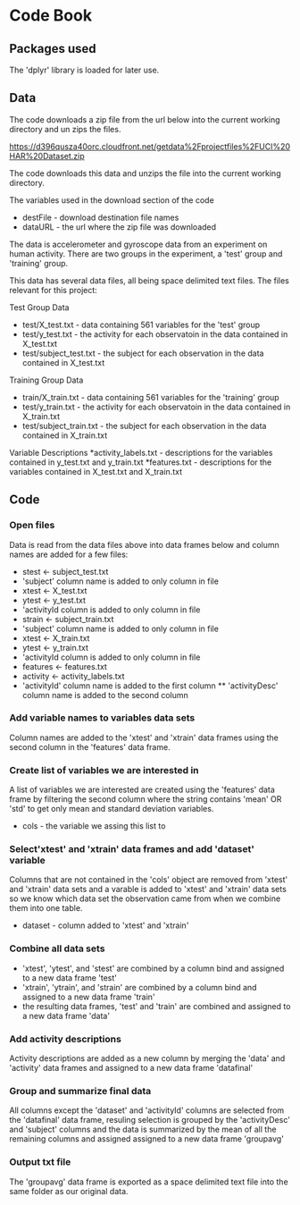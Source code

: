 Code Book
=========	

Packages used
-------------
The 'dplyr' library is loaded for later use.


Data
----
The code downloads a zip file from the url below into the current working directory and un zips the files.

https://d396qusza40orc.cloudfront.net/getdata%2Fprojectfiles%2FUCI%20HAR%20Dataset.zip

The code downloads this data and unzips the file into the current working directory.

The variables used in the download section of the code
* destFile - download destination file names
* dataURL - the url where the zip file was downloaded

The data is accelerometer and gyroscope data from an experiment on human activity. There are two groups in the experiment, a 'test' group and 'training' group.

This data has several data files, all being space delimited text files. The files relevant for this project:

Test Group Data
* test/X_test.txt - data containing 561 variables for the 'test' group
 * test/y_test.txt - the activity for each observatoin in the data contained in X_test.txt
 * test/subject_test.txt - the subject for each observation in the data contained in X_test.txt

Training Group Data
* train/X_train.txt - data containing 561 variables for the 'training' group
 * test/y_train.txt - the activity for each observatoin in the data contained in X_train.txt
 * test/subject_train.txt - the subject for each observation in the data contained in X_train.txt

Variable Descriptions
*activity_labels.txt - descriptions for the variables contained in y_test.txt and y_train.txt
*features.txt - descriptions for the variables contained in X_test.txt and X_train.txt


Code
----
### Open files

Data is read from the data files above into data frames below and column names are added for a few files:

* stest <- subject_test.txt
 * 'subject' column name is added to only column in file
* xtest <- X_test.txt
* ytest <- y_test.txt
 * 'activityId column is added to only column in file
* strain <- subject_train.txt
 * 'subject' column name is added to only column in file
* xtest <- X_train.txt
* ytest <- y_train.txt
 * 'activityId column is added to only column in file
* features <- features.txt
* activity <- activity_labels.txt
 * 'activityId' column name is added to the first column
** 'activityDesc' column name is added to the second column

### Add variable names to variables data sets
Column names are added to the 'xtest' and 'xtrain' data frames using the second column in the 'features' data frame.

### Create list of variables we are interested in
A list of variables we are interested are created using the 'features' data frame by filtering the second column 
where the string contains 'mean' OR 'std' to get only mean and standard deviation variables.

* cols - the variable we assing this list to

### Select'xtest' and 'xtrain' data frames and add 'dataset' variable 
Columns that are not contained in the 'cols' object are removed from 'xtest' and 'xtrain' data sets 
and a varable is added to 'xtest' and 'xtrain' data sets so we know which data set the observation came from 
when we combine them into one table.

* dataset - column added to 'xtest' and 'xtrain'


### Combine all data sets 
* 'xtest', 'ytest', and 'stest' are combined by a column bind and assigned to a new data frame 'test'
* 'xtrain', 'ytrain', and 'strain' are combined by a column bind and assigned to a new data frame 'train'
* the resulting data frames, 'test' and 'train' are combined and assigned to a new data frame 'data'

### Add activity descriptions
Activity descriptions are added as a new column by merging the 'data' and 'activity' data frames and assigned to a 
new data frame 'datafinal'

### Group and summarize final data
All columns except the 'dataset' and 'activityId' columns are selected from the 'datafinal' data frame, resuling selection
is grouped by the 'activityDesc' and 'subject' columns and the data is summarized by the mean of all the remaining columns
and assigned assigned to a new data frame 'groupavg'


### Output txt file
The 'groupavg' data frame is exported as a space delimited text file into the same folder as our original data.